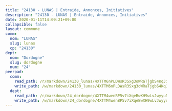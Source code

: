 ```yaml
---
title: "24130 - LUNAS | Entraide, Annonces, Initiatives"
description: "24130 - LUNAS | Entraide, Annonces, Initiatives"
date: 2020-01-11T14:09:21+09:00
collapsible: false
layout: commune
comm:
  nom: "LUNAS"
  slug: lunas
  cp: "24130"
dept:
  nom: "Dordogne"
  slug: dordogne
  num: "24"
peerpad:
  comm:
    read_path: /r/markdown/24130_lunas/4XTTM6nPLDWsR3Sxg3oWRaTjgbS4KqJi4C2xTgSpexi8Vgdk9
    write_path: /w/markdown/24130_lunas/4XTTM6nPLDWsR3Sxg3oWRaTjgbS4KqJi4C2xTgSpexi8Vgdk9-K3TgUFUa575xddAfLqmpKy7Fn7UBeViLzVui84PG7iZRvSyE6oKKjwsD19nnTgXPYqyM1kddBLWqcK8h3EEmRGyRpjZBWRrkM9MuKXq2AAWi7uGjpHzL5ySJ842HcjT4J6eJzidB
  dept:
    read_path: /r/markdown/24_dordogne/4XTTM4wenBP5v7iXqeBwXH9wLvJwyyuNKzLxRyGzSZXmCuzgg
    write_path: /w/markdown/24_dordogne/4XTTM4wenBP5v7iXqeBwXH9wLvJwyyuNKzLxRyGzSZXmCuzgg-K3TgUusQQUSAmJPXozCTSBeqjqksxkVWGVxtHwEFrs5RuocQr8weKG2oQg7MVeg2F9Hhv7ggtBiBU8D9pdXEPa9M67VU3BzgAG9BCtQw3VY3Xcxk2YSegk3iUXMkpicGxxJr7mWp
---
```


